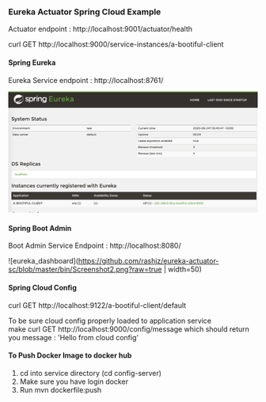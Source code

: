 ### Eureka Actuator Spring Cloud Example 

Actuator endpoint : http://localhost:9001/actuator/health  
  
curl GET http://localhost:9000/service-instances/a-bootiful-client

#### Spring Eureka  
Eureka Service endpoint   : http://localhost:8761/  

![eureka_dashboard](https://github.com/rashjz/eureka-actuator-sc/blob/master/bin/Screenshot.png?raw=true)


#### Spring Boot Admin    

Boot Admin Service Endpoint  : http://localhost:8080/  

![eureka_dashboard](https://github.com/rashjz/eureka-actuator-sc/blob/master/bin/Screenshot2.png?raw=true | width=50)


#### Spring Cloud Config  
curl GET http://localhost:9122/a-bootiful-client/default 

To be sure cloud config properly loaded to application service  
make curl GET http://localhost:9000/config/message 
which should return you message : 'Hello from cloud config' 

#### To Push Docker Image to docker hub
1. cd into service directory (cd config-server) 
2. Make sure you have login docker 
3. Run mvn dockerfile:push 
